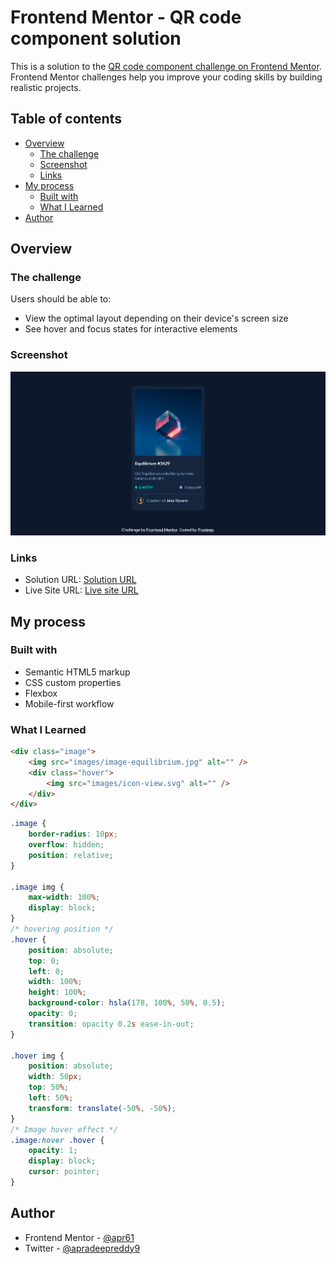 # Frontend Mentor - QR code component solution

This is a solution to the [QR code component challenge on Frontend Mentor](https://www.frontendmentor.io/challenges/qr-code-component-iux_sIO_H). Frontend Mentor challenges help you improve your coding skills by building realistic projects. 

## Table of contents

- [Overview](#overview)
  - [The challenge](#the-challenge)
  - [Screenshot](#screenshot)
  - [Links](#links)
- [My process](#my-process)
  - [Built with](#built-with)
  - [What I Learned](#what-i-learned)
- [Author](#author)


## Overview

### The challenge

Users should be able to:

- View the optimal layout depending on their device's screen size
- See hover and focus states for interactive elements

### Screenshot

![](./screenshot.png)

### Links

- Solution URL: [Solution URL](https://github.com/apr61/apr61.github.io/tree/main/nft-preview-card-component-main/)
- Live Site URL: [Live site URL](https://apr61.github.io/nft-preview-card-component-main/)

## My process

### Built with

- Semantic HTML5 markup
- CSS custom properties
- Flexbox
- Mobile-first workflow

### What I Learned

```html
<div class="image">
	<img src="images/image-equilibrium.jpg" alt="" />
	<div class="hover">
		<img src="images/icon-view.svg" alt="" />
	</div>
</div>
```
```css
.image {
    border-radius: 10px;
    overflow: hidden;
    position: relative;
}
  
.image img {
    max-width: 100%;
    display: block;
}
/* hovering position */
.hover {
    position: absolute;
    top: 0;
    left: 0;
    width: 100%;
    height: 100%;
    background-color: hsla(178, 100%, 50%, 0.5);
    opacity: 0;
    transition: opacity 0.2s ease-in-out;
}
  
.hover img {
    position: absolute;
    width: 50px;
    top: 50%;
    left: 50%;
    transform: translate(-50%, -50%);
}
/* Image hover effect */
.image:hover .hover {
    opacity: 1;
    display: block;
    cursor: pointer;
}
```

## Author

- Frontend Mentor - [@apr61](https://www.frontendmentor.io/profile/apr61)
- Twitter - [@apradeepreddy9](https://www.twitter.com/apradeepreddy9)
